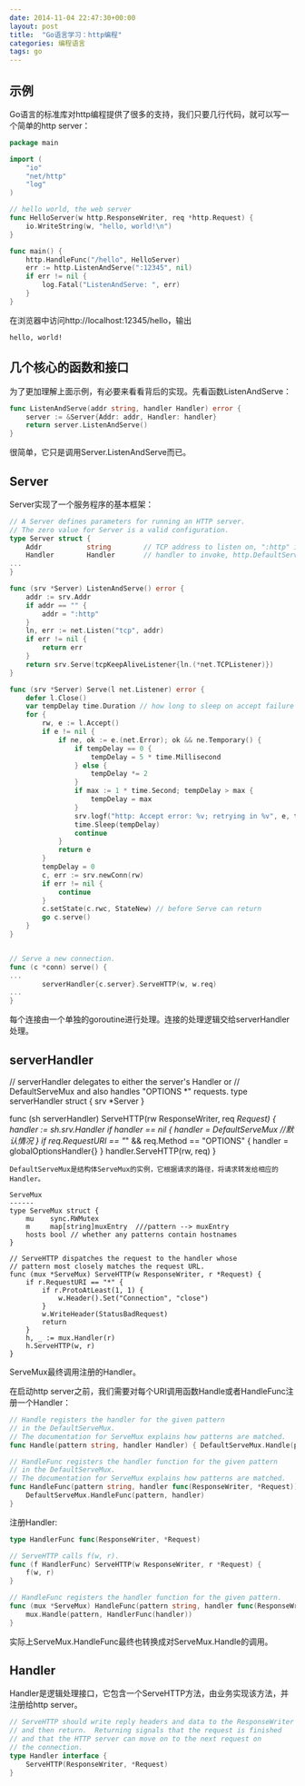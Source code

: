 ```yaml
---
date: 2014-11-04 22:47:30+00:00
layout: post
title:  "Go语言学习：http编程"
categories: 编程语言
tags: go
---
```


示例
------
Go语言的标准库对http编程提供了很多的支持，我们只要几行代码，就可以写一个简单的http server：
```go
package main

import (
	"io"
	"net/http"
	"log"
)

// hello world, the web server
func HelloServer(w http.ResponseWriter, req *http.Request) {
	io.WriteString(w, "hello, world!\n")
}

func main() {
	http.HandleFunc("/hello", HelloServer)
	err := http.ListenAndServe(":12345", nil)
	if err != nil {
		log.Fatal("ListenAndServe: ", err)
	}
}
```
在浏览器中访问http://localhost:12345/hello，输出

```
hello, world!
```

几个核心的函数和接口
------
为了更加理解上面示例，有必要来看看背后的实现。先看函数ListenAndServe：

```go
func ListenAndServe(addr string, handler Handler) error {
	server := &Server{Addr: addr, Handler: handler}
	return server.ListenAndServe()
}
```
很简单，它只是调用Server.ListenAndServe而已。

Server
------
Server实现了一个服务程序的基本框架：

```go
// A Server defines parameters for running an HTTP server.
// The zero value for Server is a valid configuration.
type Server struct {
	Addr           string        // TCP address to listen on, ":http" if empty
	Handler        Handler       // handler to invoke, http.DefaultServeMux if nil
...
}

func (srv *Server) ListenAndServe() error {
	addr := srv.Addr
	if addr == "" {
		addr = ":http"
	}
	ln, err := net.Listen("tcp", addr)
	if err != nil {
		return err
	}
	return srv.Serve(tcpKeepAliveListener{ln.(*net.TCPListener)})
}

func (srv *Server) Serve(l net.Listener) error {
	defer l.Close()
	var tempDelay time.Duration // how long to sleep on accept failure
	for {
		rw, e := l.Accept()
		if e != nil {
			if ne, ok := e.(net.Error); ok && ne.Temporary() {
				if tempDelay == 0 {
					tempDelay = 5 * time.Millisecond
				} else {
					tempDelay *= 2
				}
				if max := 1 * time.Second; tempDelay > max {
					tempDelay = max
				}
				srv.logf("http: Accept error: %v; retrying in %v", e, tempDelay)
				time.Sleep(tempDelay)
				continue
			}
			return e
		}
		tempDelay = 0
		c, err := srv.newConn(rw)
		if err != nil {
			continue
		}
		c.setState(c.rwc, StateNew) // before Serve can return
		go c.serve()
	}
}


// Serve a new connection.
func (c *conn) serve() {
...
		serverHandler{c.server}.ServeHTTP(w, w.req)
...
}
```
每个连接由一个单独的goroutine进行处理。连接的处理逻辑交给serverHandler处理。

serverHandler
------
// serverHandler delegates to either the server's Handler or
// DefaultServeMux and also handles "OPTIONS *" requests.
type serverHandler struct {
	srv *Server
}

func (sh serverHandler) ServeHTTP(rw ResponseWriter, req *Request) {
	handler := sh.srv.Handler
	if handler == nil {
		handler = DefaultServeMux //默认情况
	}
	if req.RequestURI == "*" && req.Method == "OPTIONS" {
		handler = globalOptionsHandler{}
	}
	handler.ServeHTTP(rw, req)
}
```
DefaultServeMux是结构体ServeMux的实例，它根据请求的路径，将请求转发给相应的Handler。

ServeMux
------
type ServeMux struct {
	mu    sync.RWMutex
	m     map[string]muxEntry  ///pattern --> muxEntry
	hosts bool // whether any patterns contain hostnames
}

// ServeHTTP dispatches the request to the handler whose
// pattern most closely matches the request URL.
func (mux *ServeMux) ServeHTTP(w ResponseWriter, r *Request) {
	if r.RequestURI == "*" {
		if r.ProtoAtLeast(1, 1) {
			w.Header().Set("Connection", "close")
		}
		w.WriteHeader(StatusBadRequest)
		return
	}
	h, _ := mux.Handler(r)
	h.ServeHTTP(w, r)
}
```
ServeMux最终调用注册的Handler。

在启动http server之前，我们需要对每个URI调用函数Handle或者HandleFunc注册一个Handler：

```go
// Handle registers the handler for the given pattern
// in the DefaultServeMux.
// The documentation for ServeMux explains how patterns are matched.
func Handle(pattern string, handler Handler) { DefaultServeMux.Handle(pattern, handler) }

// HandleFunc registers the handler function for the given pattern
// in the DefaultServeMux.
// The documentation for ServeMux explains how patterns are matched.
func HandleFunc(pattern string, handler func(ResponseWriter, *Request)) {
	DefaultServeMux.HandleFunc(pattern, handler)
}
```

注册Handler:

```go
type HandlerFunc func(ResponseWriter, *Request)

// ServeHTTP calls f(w, r).
func (f HandlerFunc) ServeHTTP(w ResponseWriter, r *Request) {
	f(w, r)
}

// HandleFunc registers the handler function for the given pattern.
func (mux *ServeMux) HandleFunc(pattern string, handler func(ResponseWriter, *Request)) {
	mux.Handle(pattern, HandlerFunc(handler))
}
```
实际上ServeMux.HandleFunc最终也转换成对ServeMux.Handle的调用。

Handler
------
Handler是逻辑处理接口，它包含一个ServeHTTP方法，由业务实现该方法，并注册给http server。

```go
// ServeHTTP should write reply headers and data to the ResponseWriter
// and then return.  Returning signals that the request is finished
// and that the HTTP server can move on to the next request on
// the connection.
type Handler interface {
	ServeHTTP(ResponseWriter, *Request)
}
```

